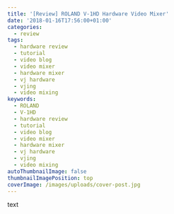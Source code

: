 ```yaml
---
title: '[Review] ROLAND V-1HD Hardware Video Mixer'
date: '2018-01-16T17:56:00+01:00'
categories:
  - review
tags:
  - hardware review
  - tutorial
  - video blog
  - video mixer
  - hardware mixer
  - vj hardware
  - vjing
  - video mixing
keywords:
  - ROLAND
  - V-1HD
  - hardware review
  - tutorial
  - video blog
  - video mixer
  - hardware mixer
  - vj hardware
  - vjing
  - video mixing
autoThumbnailImage: false
thumbnailImagePosition: top
coverImage: /images/uploads/cover-post.jpg
---
```

text
